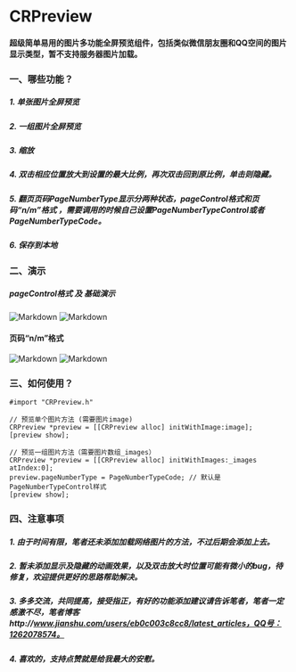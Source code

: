 # CRPreview
#### 超级简单易用的图片多功能全屏预览组件，包括类似微信朋友圈和QQ空间的图片显示类型，暂不支持服务器图片加载。

### 一、哪些功能？
##### 1. 单张图片全屏预览
##### 2. 一组图片全屏预览
##### 3. 缩放
##### 4. 双击相应位置放大到设置的最大比例，再次双击回到原比例，单击则隐藏。
##### 5. 翻页页码PageNumberType显示分两种状态，pageControl格式和页码“n/m”格式 ，需要调用的时候自己设置PageNumberTypeControl或者PageNumberTypeCode。
##### 6. 保存到本地

### 二、演示
##### pageControl格式 及 基础演示
![Markdown](http://i2.buimg.com/574358/34c36a9a70e3ef27.jpg)
![Markdown](http://i2.buimg.com/574358/6fe6f22518e9c889.gif)
#### 页码“n/m”格式
![Markdown](http://i2.buimg.com/574358/e12c172e1a6f7de6.jpg)
![Markdown](http://i4.piimg.com/574358/c1e7f1b0958d8f2b.gif)

### 三、如何使用？
    #import "CRPreview.h"
    
    // 预览单个图片方法 (需要图片image)
    CRPreview *preview = [[CRPreview alloc] initWithImage:image];
    [preview show];
    
    // 预览一组图片方法（需要图片数组_images）
    CRPreview *preview = [[CRPreview alloc] initWithImages:_images atIndex:0];
    preview.pageNumberType = PageNumberTypeCode; // 默认是PageNumberTypeControl样式
    [preview show];

### 四、注意事项
##### 1. 由于时间有限，笔者还未添加加载网络图片的方法，不过后期会添加上去。
##### 2. 暂未添加显示及隐藏的动画效果，以及双击放大时位置可能有微小的bug，待修复，欢迎提供更好的思路帮助解决。
##### 3. 多多交流，共同提高，接受指正，有好的功能添加建议请告诉笔者，笔者一定感激不尽，笔者博客http://www.jianshu.com/users/eb0c003c8cc8/latest_articles，QQ号：1262078574。
##### 4. 喜欢的，支持点赞就是给我最大的安慰。
